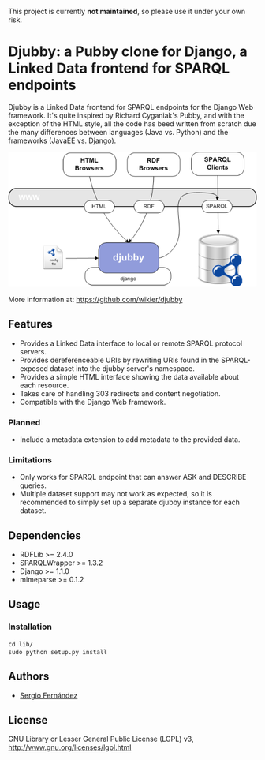 This project is currently **not maintained**, so please use it under your own risk.

# Djubby: a Pubby clone for Django, a Linked Data frontend for SPARQL endpoints

Djubby is a Linked Data frontend for SPARQL endpoints for the Django Web framework.
It's quite inspired by Richard Cyganiak's Pubby, and with the exception of the HTML
style, all the code has beed written from scratch due the many differences between 
languages (Java vs. Python) and the frameworks (JavaEE vs. Django).

![djubby](https://raw.githubusercontent.com/wikier/djubby/master/doc/images/djubby.png)

More information at: https://github.com/wikier/djubby

## Features

* Provides a Linked Data interface to local or remote SPARQL protocol servers.
* Provides dereferenceable URIs by rewriting URIs found in the SPARQL-exposed dataset into the djubby server's namespace.
* Provides a simple HTML interface showing the data available about each resource.
* Takes care of handling 303 redirects and content negotiation.
* Compatible with the Django Web framework.

### Planned 

* Include a metadata extension to add metadata to the provided data.

### Limitations

* Only works for SPARQL endpoint that can answer ASK and DESCRIBE queries.
* Multiple dataset support may not work as expected, so it is recommended to simply set up a separate djubby instance for each dataset.

## Dependencies

* RDFLib >= 2.4.0
* SPARQLWrapper >= 1.3.2
* Django >= 1.1.0
* mimeparse >= 0.1.2

## Usage

### Installation

    cd lib/
    sudo python setup.py install

## Authors

* [Sergio Fernández](http://www.wikier.org)

## License

GNU Library or Lesser General Public License (LGPL) v3, http://www.gnu.org/licenses/lgpl.html

